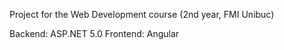 Project for the Web Development course (2nd year, FMI Unibuc)

Backend: ASP.NET 5.0
Frontend: Angular
